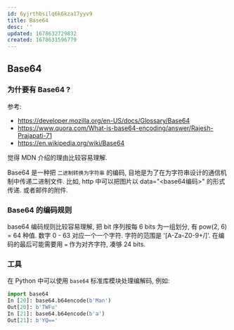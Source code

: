 ```yaml
---
id: 6yjrthbsilq6k6kza17yyv9
title: Base64
desc: ''
updated: 1678632729832
created: 1678631596779
---
```


## Base64

### 为什要有 Base64 ?

参考:

- https://developer.mozilla.org/en-US/docs/Glossary/Base64
- https://www.quora.com/What-is-base64-encoding/answer/Rajesh-Prajapati-71
- https://en.wikipedia.org/wiki/Base64

觉得 MDN 介绍的理由比较容易理解.

Base64 是一种把 `二进制转换为字符串` 的编码, 目地是为了在为字符串设计的通信机制中传递二进制文件.
比如, http 中可以把图片以 data="<base64编码>" 的形式传递.
或者邮件的附件.

### Base64 的编码规则

base64 编码规则比较容易理解, 把 bit 序列按每 6 bits 为一组划分, 有 pow(2, 6) = 64 种值.
数字 0 - 63 对应一个一个字符. 字符的范围是 '[A-Za-Z0-9+/]'.
在编码的最后可能需要用 `=` 作为对齐字符, 凑够 24 bits.

### 工具

在 Python 中可以使用 `base64` 标准库模块处理编解码, 例如:

```python
import base64
In [20]: base64.b64encode(b'Man')
Out[20]: b'TWFu'
In [21]: base64.b64encode(b'a')
Out[21]: b'YQ=='
```